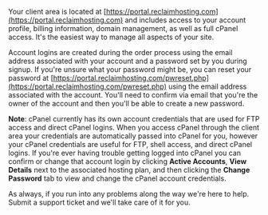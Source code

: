 Your client area is located at [https://portal.reclaimhosting.com](https://portal.reclaimhosting.com) and includes access to your account profile, billing information, domain management, as well as full cPanel access. It's the easiest way to manage all aspects of your site.

Account logins are created during the order process using the email address associated with your account and a password set by you during signup. If you're unsure what your password might be, you can reset your password at [https://portal.reclaimhosting.com/pwreset.php](https://portal.reclaimhosting.com/pwreset.php) using the email address associated with the account. You'll need to confirm via email that you're the owner of the account and then you'll be able to create a new password.

**Note**: cPanel currently has its own account credentials that are used for FTP access and direct cPanel logins. When you access cPanel through the client area your credentials are automatically passed into cPanel for you, however your cPanel credentials are useful for FTP, shell access, and direct cPanel logins. If you're ever having trouble getting logged into cPanel you can confirm or change that account login by clicking **Active Accounts**, **View Details** next to the associated hosting plan, and then clicking the **Change Password** tab to view and change the cPanel account credentials.

As always, if you run into any problems along the way we're here to help. Submit a support ticket and we'll take care of it for you.

